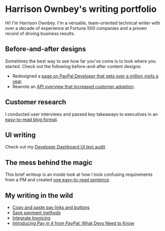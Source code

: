 # Harrison Ownbey's writing portfolio

Hi! I'm Harrison Ownbey. I'm a versatile, team-oriented technical writer with over a decade of experience at Fortune 500 companies and a proven record of driving business results.

## Before-and-after designs

Sometimes the best way to see how far you've come is to look where you started. Check out the following before-and-after content designs: 

* Redesigned a [page on PayPal Developer that gets over a million visits a year](https://github.com/hownbey/portfolio/blob/main/get-started-redesign.md).
* Rewrote an [API overview that increased customer adoption](https://github.com/hownbey/portfolio/blob/main/api-rewrite.md).

## Customer research

I conducted user interviews and passed key takeaways to executives in an [easy-to-read blog format](https://github.com/hownbey/portfolio/blob/main/customer-interview-writeup.md). 

## UI writing 

Check out my [Developer Dashboard UI text audit](https://github.com/hownbey/portfolio/blob/main/ui-audit.md).

## The mess behind the magic 

This brief writeup is an inside look at how I took confusing requirements from a PM and created [one easy-to-read sentence](https://github.com/hownbey/portfolio/blob/main/one-sentence.md).

## My writing in the wild 

* [Copy and paste pay links and buttons](https://developer.paypal.com/docs/checkout/copy-paste/)
* [Save payment methods](https://developer.paypal.com/docs/checkout/save-payment-methods/)
* [Integrate Invoicing](https://developer.paypal.com/docs/invoicing/integrate/)
* [Introducing Pay in 4 from PayPal: What Devs Need to Know](https://medium.com/paypal-tech/introducing-pay-in-4-from-paypal-heres-what-devs-need-to-know-12287bd362c1)
